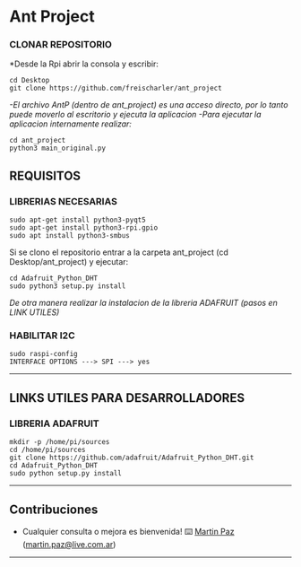 # Ant Project

### CLONAR REPOSITORIO
*Desde la Rpi abrir la consola y escribir:
```
cd Desktop
git clone https://github.com/freischarler/ant_project
```

*-El archivo AntP (dentro de ant_project) es una acceso directo, por lo tanto puede moverlo al escritorio y ejecuta la aplicacion*
*-Para ejecutar la aplicacion internamente realizar:*
```
cd ant_project
python3 main_original.py
```

## REQUISITOS
### LIBRERIAS NECESARIAS
```
sudo apt-get install python3-pyqt5
sudo apt-get install python3-rpi.gpio
sudo apt install python3-smbus
```

Si se clono el repositorio entrar a la carpeta ant_project (cd Desktop/ant_project) y ejecutar:
```
cd Adafruit_Python_DHT  
sudo python3 setup.py install 
```
*De otra manera realizar la instalacion de la libreria ADAFRUIT (pasos en LINK UTILES)*

### HABILITAR I2C
```
sudo raspi-config 
INTERFACE OPTIONS ---> SPI ---> yes
```

---

## LINKS UTILES PARA DESARROLLADORES
### LIBRERIA ADAFRUIT
```
mkdir -p /home/pi/sources  
cd /home/pi/sources  
git clone https://github.com/adafruit/Adafruit_Python_DHT.git  
cd Adafruit_Python_DHT  
sudo python setup.py install 
```

---

## Contribuciones 

* Cualquier consulta o mejora es bienvenida!
⌨️ [Martin Paz](https://github.com/freischarler) (martin.paz@live.com.ar) 
---

